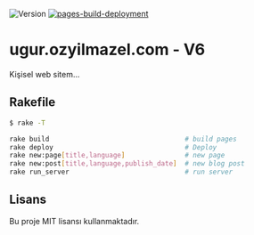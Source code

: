 ![Version](https://img.shields.io/badge/version-0.0.0-orange.svg)
[![pages-build-deployment](https://github.com/vigo/ugur.ozyilmazel.com/actions/workflows/pages/pages-build-deployment/badge.svg?branch=gh-pages)](https://github.com/vigo/ugur.ozyilmazel.com/actions/workflows/pages/pages-build-deployment)

# ugur.ozyilmazel.com - V6

Kişisel web sitem...

## Rakefile

```bash
$ rake -T

rake build                                  # build pages
rake deploy                                 # Deploy
rake new:page[title,language]               # new page
rake new:post[title,language,publish_date]  # new blog post
rake run_server                             # run server
```


## Lisans

Bu proje MIT lisansı kullanmaktadır.

